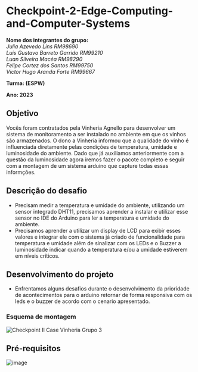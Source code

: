 # Checkpoint-2-Edge-Computing-and-Computer-Systems
**Nome dos integrantes do grupo:** </br>
*Julia Azevedo Lins RM98690* </br>
*Luis Gustavo Barreto Garrido RM99210* </br>
*Luan Silveira Macéa RM98290* </br>
*Felipe Cortez dos Santos RM99750* </br>
*Victor Hugo Aranda Forte RM99667* </br>

**Turma: (ESPW)**

**Ano: 2023**

## Objetivo
Vocês foram contratados pela Vinheria Agnello para desenvolver um sistema de monitoramento a ser instalado no ambiente em que os vinhos são armazenados. O dono a Vinheria informou que a qualidade do vinho é influenciada diretamente pelas condições de temperatura, umidade e luminosidade do ambiente.
Dado que já auxiliamos anteriormente com a questão da luminosidade agora iremos fazer o pacote completo e seguir com a montagem de um sistema arduino que capture todas essas informções.

## Descrição do desafio
- Precisam medir a temperatura e umidade do ambiente, utilizando um sensor integrado DHT11, precisamos aprender a instalar e utilizar esse sensor no IDE do Arduino para ler a temperatura e umidade do ambiente.
- Precisamos aprender a utilizar um display de LCD para exibir esses valores e integrar ele com o sistema já criado de funcionalidade para temperatura e umidade além de sinalizar com os LEDs e o Buzzer a luminosidade indicar quando a temperatura e/ou a umidade estiverem em níveis críticos.

## Desenvolvimento do projeto
   - Enfrentamos alguns desafios durante o desenvolvimento da prioridade de acontecimentos para o arduino retornar de forma responsiva com os leds e o buzzer de acordo com o cenario apresentado.

 ### Esquema de montagem ###
 ![Checkpoint II Case Vinheria Grupo 3](https://user-images.githubusercontent.com/84590776/234154228-9e834062-8747-4f8e-8ece-63cafe5e7fc5.png)


  ## Pré-requisitos
  
![image](https://user-images.githubusercontent.com/84590776/234154078-cbe0ae71-71ef-415d-9127-98cf6cdd8fae.png)
